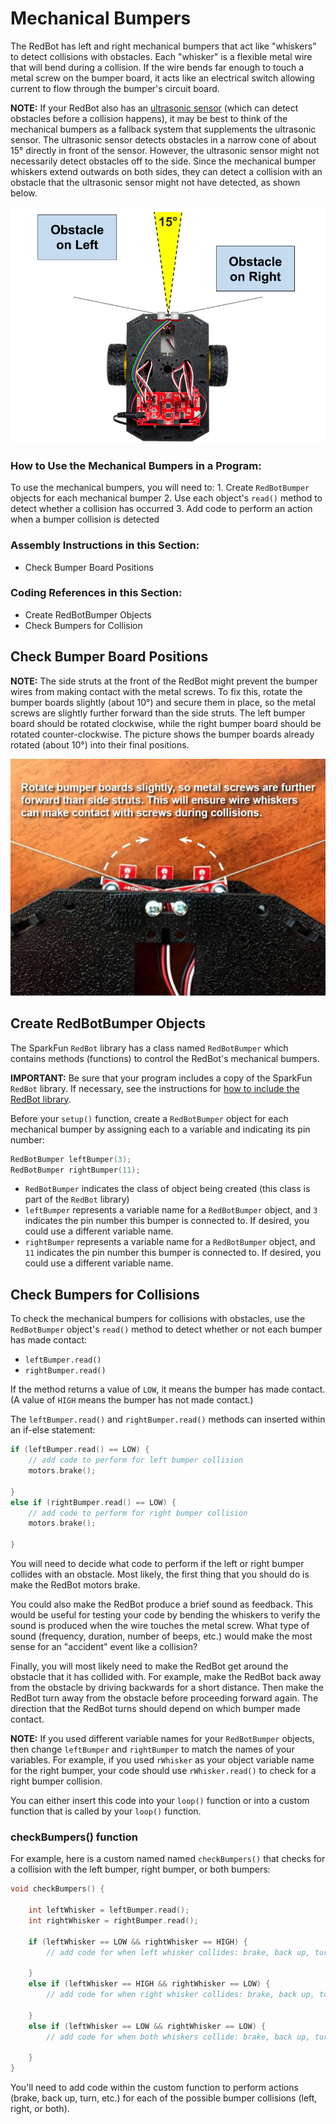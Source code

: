 # Mechanical Bumpers

The RedBot has left and right mechanical bumpers that act like "whiskers" to detect collisions with obstacles. Each "whisker" is a flexible metal wire that will bend during a collision. If the wire bends far enough to touch a metal screw on the bumper board, it acts like an electrical switch allowing current to flow through the bumper's circuit board.

**NOTE:** If your RedBot also has an [ultrasonic sensor](https://cxd.gitbooks.io/robotics-project/content/redbot-code-references/ultrasonic-sensor.html) \(which can detect obstacles before a collision happens\), it may be best to think of the mechanical bumpers as a fallback system that supplements the ultrasonic sensor. The ultrasonic sensor detects obstacles in a narrow cone of about 15° directly in front of the sensor. However, the ultrasonic sensor might not necessarily detect obstacles off to the side. Since the mechanical bumper whiskers extend outwards on both sides, they can detect a collision with an obstacle that the ultrasonic sensor might not have detected, as shown below.

![](../../.gitbook/assets/ultrasonic-plus-bumpers.png)

### How to Use the Mechanical Bumpers in a Program:

To use the mechanical bumpers, you will need to: 1. Create `RedBotBumper` objects for each mechanical bumper 2. Use each object's `read()` method to detect whether a collision has occurred 3. Add code to perform an action when a bumper collision is detected

### Assembly Instructions in this Section:

* Check Bumper Board Positions

### Coding References in this Section:

* Create RedBotBumper Objects
* Check Bumpers for Collision

## Check Bumper Board Positions

**NOTE:** The side struts at the front of the RedBot might prevent the bumper wires from making contact with the metal screws. To fix this, rotate the bumper boards slightly \(about 10°\) and secure them in place, so the metal screws are slightly further forward than the side struts. The left bumper board should be rotated clockwise, while the right bumper board should be rotated counter-clockwise. The picture shows the bumper boards already rotated \(about 10°\) into their final positions.

![](../../.gitbook/assets/bumper-rotation.jpg)

## Create RedBotBumper Objects

The SparkFun `RedBot` library has a class named `RedBotBumper` which contains methods \(functions\) to control the RedBot's mechanical bumpers.

**IMPORTANT:** Be sure that your program includes a copy of the SparkFun `RedBot` library. If necessary, see the instructions for [how to include the RedBot library](redbot-library.md).

Before your `setup()` function, create a `RedBotBumper` object for each mechanical bumper by assigning each to a variable and indicating its pin number:

```cpp
RedBotBumper leftBumper(3);
RedBotBumper rightBumper(11);
```

* `RedBotBumper` indicates the class of object being created \(this class is part of the `RedBot` library\)
* `leftBumper` represents a variable name for a `RedBotBumper` object, and `3` indicates the pin number this bumper is connected to. If desired, you could use a different variable name.
* `rightBumper` represents a variable name for a `RedBotBumper` object, and `11` indicates the pin number this bumper is connected to. If desired, you could use a different variable name.

## Check Bumpers for Collisions

To check the mechanical bumpers for collisions with obstacles, use the `RedBotBumper` object's `read()` method to detect whether or not each bumper has made contact:

* `leftBumper.read()`
* `rightBumper.read()`

If the method returns a value of `LOW`, it means the bumper has made contact. \(A value of `HIGH` means the bumper has not made contact.\)

The `leftBumper.read()` and `rightBumper.read()` methods can inserted within an if-else statement:

```cpp
if (leftBumper.read() == LOW) {
    // add code to perform for left bumper collision
    motors.brake();

}
else if (rightBumper.read() == LOW) {
    // add code to perform for right bumper collision
    motors.brake();

}
```

You will need to decide what code to perform if the left or right bumper collides with an obstacle. Most likely, the first thing that you should do is make the RedBot motors brake.

You could also make the RedBot produce a brief sound as feedback. This would be useful for testing your code by bending the whiskers to verify the sound is produced when the wire touches the metal screw. What type of sound \(frequency, duration, number of beeps, etc.\) would make the most sense for an "accident" event like a collision?

Finally, you will most likely need to make the RedBot get around the obstacle that it has collided with. For example, make the RedBot back away from the obstacle by driving backwards for a short distance. Then make the RedBot turn away from the obstacle before proceeding forward again. The direction that the RedBot turns should depend on which bumper made contact.

**NOTE:** If you used different variable names for your `RedBotBumper` objects, then change `leftBumper` and `rightBumper` to match the names of your variables. For example, if you used `rWhisker` as your object variable name for the right bumper, your code should use `rWhisker.read()` to check for a right bumper collision.

You can either insert this code into your `loop()` function or into a custom function that is called by your `loop()` function.

### checkBumpers\(\) function

For example, here is a custom named named `checkBumpers()` that checks for a collision with the left bumper, right bumper, or both bumpers:

```cpp
void checkBumpers() {

    int leftWhisker = leftBumper.read();
    int rightWhisker = rightBumper.read();

    if (leftWhisker == LOW && rightWhisker == HIGH) {
        // add code for when left whisker collides: brake, back up, turn right

    }
    else if (leftWhisker == HIGH && rightWhisker == LOW) {
        // add code for when right whisker collides: brake, back up, turn left

    }
    else if (leftWhisker == LOW && rightWhisker == LOW) {
        // add code for when both whiskers collide: brake, back up, turn around

    }
}
```

You'll need to add code within the custom function to perform actions \(brake, back up, turn, etc.\) for each of the possible bumper collisions \(left, right, or both\).

